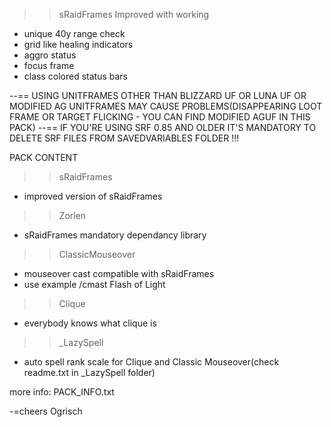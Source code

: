 >> sRaidFrames Improved with working 
- unique 40y range check
- grid like healing indicators
- aggro status
- focus frame
- class colored status bars

--== USING UNITFRAMES OTHER THAN BLIZZARD UF OR LUNA UF OR MODIFIED AG UNITFRAMES MAY CAUSE PROBLEMS(DISAPPEARING LOOT FRAME OR TARGET FLICKING - YOU CAN FIND MODIFIED AGUF IN THIS PACK)
--== IF YOU'RE USING SRF 0.85 AND OLDER IT'S MANDATORY TO DELETE SRF FILES FROM SAVEDVARIABLES FOLDER !!!


PACK CONTENT
>> sRaidFrames
- improved version of sRaidFrames

>> Zorlen
- sRaidFrames mandatory dependancy library

>> ClassicMouseover
- mouseover cast compatible with sRaidFrames
- use example /cmast Flash of Light

>> Clique
- everybody knows what clique is

>>_LazySpell
- auto spell rank scale for Clique and Classic Mouseover(check readme.txt in _LazySpell folder)


more info: PACK_INFO.txt

-=cheers Ogrisch



